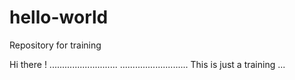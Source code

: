 # hello-world
Repository for training

Hi there !
...........................
...........................
This is just a training ...
